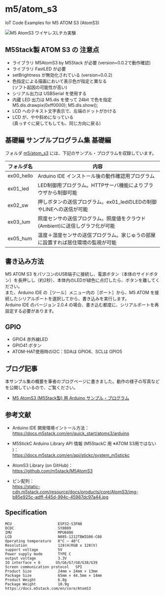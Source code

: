 # m5/atom_s3
IoT Code Examples for M5 ATOM S3 (AtomS3)

![M5 AtomS3 ワイヤレスLチカ実験](https://bokunimo.net/blog/wp-content/uploads/2023/03/ex01_02_2.jpg)

## M5Stack製 ATOM S3 の 注意点

- ライブラリ M5AtomS3 by M5Stack が必要 (version=0.0.2で動作確認)  
- ライブラリ FastLED が必要  
- setBrightness が無効化されている (version=0.0.2)  
- 色指定による描画において表示色が指定と異なる  
   (ソフト起因の可能性が高い)
- シリアル出力は USBSerial を使用する  
- 内蔵 LED 出力は M5.dis を使って 24bit で色を指定  
    M5.dis.drawpix(0xff0000);
    M5.dis.show();
- LCD へのテキスト文字表示で、左端のドットがかける  
- LCD が、やや斜めになっている  
   (真っすぐに戻してもしても、同じ方向に戻る)  

## 基礎編 サンプルプログラム集 基礎編

フォルダ [m5/atom_s3](https://github.com/bokunimowakaru/m5/tree/master/atom_s3) には、下記のサンプル・プログラムを収録しています。

|フォルダ名   |内容                                                                               |
|-------------|-----------------------------------------------------------------------------------|
|ex00_hello   |Arduino IDE インストール後の動作確認用プログラム                                   |
|ex01_led     |LED制御用プログラム。HTTPサーバ機能によりブラウザから制御可能                      |
|ex02_sw      |押しボタンの送信プログラム。ex01_ledのLEDの制御やLINEへの送信が可能                |
|ex03_lum     |照度センサの送信プログラム。照度値をクラウド(Ambient)に送信しグラフ化が可能        |
|ex05_hum     |温度＋湿度センサの送信プログラム。家じゅうの部屋に設置すれば居住環境の監視が可能   |

## 書き込み方法

M5 ATOM S3 をパソコンのUSB端子に接続し、電源ボタン（本体のサイドボタン）を長押しし（約2秒）、本体内のLEDが緑色に点灯したら、ボタンを離してください。  
また、Arduino IDE の［ツール］メニュー内の［ポート］から、M5 ATOM を接続したシリアルポートを選択してから、書き込みを実行します。  
Arduino IDE のバージョン 2.0.4 の場合、書き込む都度に、シリアルポートを再設定する必要があります。

## GPIO
- GPIO4 赤外線LED 
- GPIO41 ボタン
- ATOM-HAT使用時のI2C：SDAは GPIO6、SCLは GPIO5

## ブログ記事

本サンプル集の概要を筆者のブログページに書きました。動作の様子の写真などを公開しているので、ご覧ください。  

- [M5 AtomS3 (M5Stack製) 用 Arduino サンプル・プログラム](https://bokunimo.net/blog/esp/3464/)  

## 参考文献
- Arduino IDE 開発環境イントール方法：  
  https://docs.m5stack.com/en/quick_start/atoms3/arduino

- M5StickC Arduino Library API 情報 (M5StackC 用 ※ATOM S3用ではない )：  
  https://docs.m5stack.com/en/api/stickc/system_m5stickc

- AtomS3 Library (on GitHub)：  
  https://github.com/m5stack/M5AtomS3

- ピン配列：  
  https://static-cdn.m5stack.com/resource/docs/products/core/AtomS3/img-b85e925c-adff-445d-994c-45987dc97a44.jpg

## Specification
    MCU                     ESP32-S3FN8
    DCDC                    SY8089
    IMU                     MPU6886
    LCD                     N085-1212TBWIG06-C08
    Operating temperature   0°C ~ 40°C
    Resolution              128(H)RGB x 128(V)
    support voltage         5V
    Power supply mode       TYPE C
    output voltage          3.3V
    IO interface × 6       G5/G6/G7/G8/G38/G39
    Screen communication protocol   SPI
    Product Size            24mm × 24mm × 13mm
    Package Size            65mm × 44.5mm × 14mm
    Product Weight          6.8g
    Package Weight          10.9g
    https://docs.m5stack.com/en/core/AtomS3
